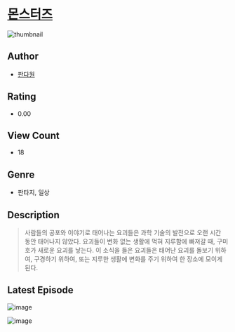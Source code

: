 # [몬스터즈](https://comic.naver.com/challenge/list?titleId=811191)
![thumbnail](https://image-comic.pstatic.net/user_contents_data/challenge_comic/2023/05/25/320943/upload_3689400483299484262_480x623.jpeg)

## Author
- [판다원](https://comic.naver.com/artistTitle?id=320943)

## Rating
- 0.00

## View Count
- 18

## Genre
- 판타지, 일상

## Description
> 사람들의 공포와 이야기로 태어나는 요괴들은 과학 기술의 발전으로 오랜 시간 동안 태어나지 않았다. 요괴들이 변화 없는 생활에 먹혀 지루함에 빠져갈 때, 구미호가 새로운 요괴를 낳는다. 이 소식을 들은 요괴들은 태어난 요괴를 돌보기 위하여, 구경하기 위하여, 또는 지루한 생활에 변화를 주기 위하여 한 장소에 모이게 된다.


## Latest Episode
![image](https://image-comic.pstatic.net/user_contents_data/challenge_comic/2023/05/25/320943/upload_3690760614213529699.jpeg)

![image](https://image-comic.pstatic.net/user_contents_data/challenge_comic/2023/05/25/320943/upload_3472893445321929526.jpeg)
